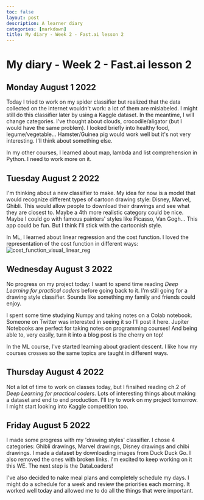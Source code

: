 ```yaml
---
toc: false
layout: post
description: A learner diary
categories: [markdown]
title: My diary - Week 2 - Fast.ai lesson 2
---
```

# My diary - Week 2 - Fast.ai lesson 2


## Monday August 1 2022

Today I tried to work on my spider classifier but realized that the data collected on the internet wouldn't work: a lot of them are mislabeled.
I might still do this classifier later by using a Kaggle dataset. In the meantime, I will change categories. I've thought about clouds,
crocodile/aligator (but I would have the same problem). I looked briefly into healthy food, legume/vegetable... Hamster/Guinea pig would work well
but it's not very interesting. I'll think about something else.

In my other courses, I learned about map, lambda and list comprehension in Python. I need to work more on it.

## Tuesday August 2 2022

I'm thinking about a new classifier to make. My idea for now is a model that would recognize different types of cartoon drawing style: Disney, Marvel, Ghibli.
This would allow people to download their drawings and see what they are closest to. Maybe a 4th more realistic category could be nice. Maybe I could go
with famous painters' styles like Picasso, Van Gogh... This app could be fun. But I think I'll stick with the cartoonish style.

In ML, I learned about linear regression and the cost function. I loved the representation of the cost function in different ways:
![cost_function_visual_linear_reg](https://user-images.githubusercontent.com/87048479/182500222-2549f04e-e6e8-42c5-97e2-56a8764fb1bd.png)

## Wednesday August 3 2022

No progress on my project today: I want to spend time reading *Deep Learning for practical coders* before going back to it. I'm still going for a drawing style classifier. Sounds like something my family and friends could enjoy.

I spent some time studying Numpy and taking notes on a Colab notebook. Someone on Twitter was interested in seeing it so I'll post it here.
Jupiter Notebooks are perfect for taking notes on programming courses! And being able to, very easily, turn it into a blog post is the cherry on top!

In the ML course, I've started learning about gradient descent. I like how my courses crosses so the same topics are taught in different ways.

## Thursday August 4 2022

Not a lot of time to work on classes today, but I finsihed reading ch.2 of *Deep Learning for practical coders*. Lots of interesting things about making
a dataset and end to end production. I'll try to work on my project tomorrow. I might start looking into Kaggle competition too.

## Friday August 5 2022

I made some progress with my 'drawing styles' classifier. I chose 4 categories: Ghibli drawings, Marvel drawings, Disney drawings and chibi drawings.
I made a dataset by downloading images from Duck Duck Go. I also removed the ones with broken links. I'm excited to keep working on it this WE.
The next step is the DataLoaders!

I've also decided to nake meal plans and completely schedule my days. I might do a schedule for a week and review the priorities each morning.
It worked well today and allowed me to do all the things that were important.
